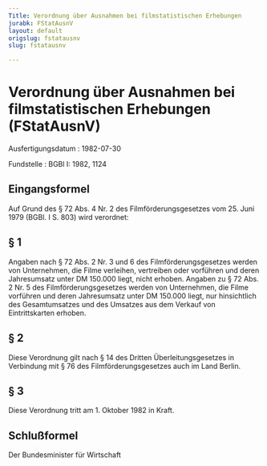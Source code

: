 ```yaml
---
Title: Verordnung über Ausnahmen bei filmstatistischen Erhebungen
jurabk: FStatAusnV
layout: default
origslug: fstatausnv
slug: fstatausnv

---
```


# Verordnung über Ausnahmen bei filmstatistischen Erhebungen (FStatAusnV)

Ausfertigungsdatum
:   1982-07-30

Fundstelle
:   BGBl I: 1982, 1124

## Eingangsformel

Auf Grund des § 72 Abs. 4 Nr. 2 des Filmförderungsgesetzes vom 25.
Juni 1979 (BGBl. I S. 803) wird verordnet:

## § 1

Angaben nach § 72 Abs. 2 Nr. 3 und 6 des Filmförderungsgesetzes werden
von Unternehmen, die Filme verleihen, vertreiben oder vorführen und
deren Jahresumsatz unter DM 150.000 liegt, nicht erhoben. Angaben zu §
72 Abs. 2 Nr. 5 des Filmförderungsgesetzes werden von Unternehmen, die
Filme vorführen und deren Jahresumsatz unter DM 150.000 liegt, nur
hinsichtlich des Gesamtumsatzes und des Umsatzes aus dem Verkauf von
Eintrittskarten erhoben.

## § 2

Diese Verordnung gilt nach § 14 des Dritten Überleitungsgesetzes in
Verbindung mit § 76 des Filmförderungsgesetzes auch im Land Berlin.

## § 3

Diese Verordnung tritt am 1. Oktober 1982 in Kraft.

## Schlußformel

Der Bundesminister für Wirtschaft

